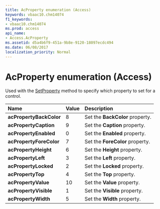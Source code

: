 ```yaml
---
title: AcProperty enumeration (Access)
keywords: vbaac10.chm14074
f1_keywords:
- vbaac10.chm14074
ms.prod: access
api_name:
- Access.AcProperty
ms.assetid: d5a4b6f9-451a-9b8e-9120-18097ecdc494
ms.date: 06/08/2017
localization_priority: Normal
---
```



# AcProperty enumeration (Access)

Used with the [SetProperty](Access.DoCmd.SetProperty.md) method to specify which property to set for a control.



|Name|Value|Description|
|:-----|:-----|:-----|
|**acPropertyBackColor**|8|Set the  **BackColor** property.|
|**acPropertyCaption**|9|Set the  **Caption** property.|
|**acPropertyEnabled**|0|Set the  **Enabled** property.|
|**acPropertyForeColor**|7|Set the  **ForeColor** property.|
|**acPropertyHeight**|6|Set the  **Height** property.|
|**acPropertyLeft**|3|Set the  **Left** property.|
|**acPropertyLocked**|2|Set the  **Locked** property.|
|**acPropertyTop**|4|Set the  **Top** property.|
|**acPropertyValue**|10|Set the  **Value** property.|
|**acPropertyVisible**|1|Set the  **Visible** property.|
|**acPropertyWidth**|5|Set the  **Width** property.|

